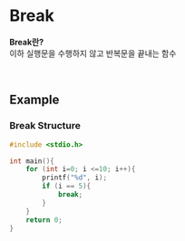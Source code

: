 # Break
**Break란?** <br>
이하 실행문을 수행하지 않고 반복문을 끝내는 함수

<br>

## Example
### Break Structure
```c
#include <stdio.h>

int main(){
    for (int i=0; i <=10; i++){
        printf("%d", i);
        if (i == 5){
            break;
        }
    }
    return 0;
}
```